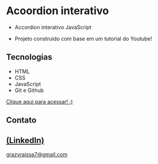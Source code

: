 # Acoordion interativo
 
 - Accordion interativo JavaScript

 - Projeto construído com base em um tutorial do Youtube!

## Tecnologias

- HTML
- CSS
- JavaScript
- Git e Github
 
 [Clique aqui para acessar! :)](https://abas-interativas.vercel.app/)
## Contato
[(LinkedIn)](https://www.linkedin.com/in/grazielly-raissa-pereira-b511342b6?utm_source=share&utm_campaign=share_via&utm_content=profile&utm_medium=android_app)
-----
grazyraissa7@gmail.com
